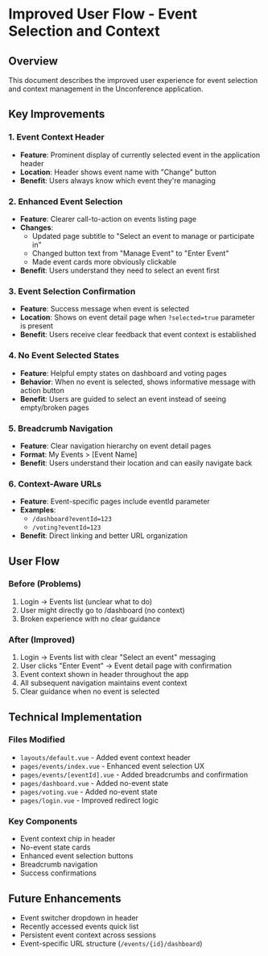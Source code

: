 # Improved User Flow - Event Selection and Context

## Overview
This document describes the improved user experience for event selection and context management in the Unconference application.

## Key Improvements

### 1. Event Context Header
- **Feature**: Prominent display of currently selected event in the application header
- **Location**: Header shows event name with "Change" button
- **Benefit**: Users always know which event they're managing

### 2. Enhanced Event Selection
- **Feature**: Clearer call-to-action on events listing page
- **Changes**: 
  - Updated page subtitle to "Select an event to manage or participate in"
  - Changed button text from "Manage Event" to "Enter Event"
  - Made event cards more obviously clickable
- **Benefit**: Users understand they need to select an event first

### 3. Event Selection Confirmation
- **Feature**: Success message when event is selected
- **Location**: Shows on event detail page when `?selected=true` parameter is present
- **Benefit**: Users receive clear feedback that event context is established

### 4. No Event Selected States
- **Feature**: Helpful empty states on dashboard and voting pages
- **Behavior**: When no event is selected, shows informative message with action button
- **Benefit**: Users are guided to select an event instead of seeing empty/broken pages

### 5. Breadcrumb Navigation
- **Feature**: Clear navigation hierarchy on event detail pages
- **Format**: My Events > [Event Name]
- **Benefit**: Users understand their location and can easily navigate back

### 6. Context-Aware URLs
- **Feature**: Event-specific pages include eventId parameter
- **Examples**: 
  - `/dashboard?eventId=123`
  - `/voting?eventId=123`
- **Benefit**: Direct linking and better URL organization

## User Flow

### Before (Problems)
1. Login → Events list (unclear what to do)
2. User might directly go to /dashboard (no context)
3. Broken experience with no clear guidance

### After (Improved)
1. Login → Events list with clear "Select an event" messaging
2. User clicks "Enter Event" → Event detail page with confirmation
3. Event context shown in header throughout the app
4. All subsequent navigation maintains event context
5. Clear guidance when no event is selected

## Technical Implementation

### Files Modified
- `layouts/default.vue` - Added event context header
- `pages/events/index.vue` - Enhanced event selection UX
- `pages/events/[eventId].vue` - Added breadcrumbs and confirmation
- `pages/dashboard.vue` - Added no-event state
- `pages/voting.vue` - Added no-event state
- `pages/login.vue` - Improved redirect logic

### Key Components
- Event context chip in header
- No-event state cards
- Enhanced event selection buttons
- Breadcrumb navigation
- Success confirmations

## Future Enhancements
- Event switcher dropdown in header
- Recently accessed events quick list
- Persistent event context across sessions
- Event-specific URL structure (`/events/{id}/dashboard`)

